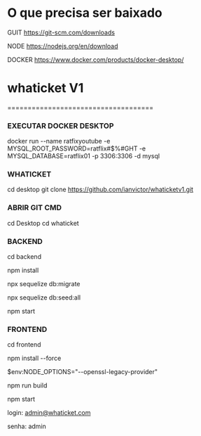 # O que precisa ser baixado

GUIT https://git-scm.com/downloads

NODE https://nodejs.org/en/download

DOCKER https://www.docker.com/products/docker-desktop/

# whaticket V1
====================================

### EXECUTAR DOCKER DESKTOP
docker run --name ratfixyoutube -e MYSQL_ROOT_PASSWORD=ratflix#$%#GHT -e MYSQL_DATABASE=ratflix01 -p 3306:3306 -d mysql

### WHATICKET
cd desktop
git clone https://github.com/ianvictor/whaticketv1.git

### ABRIR GIT CMD
cd Desktop
cd whaticket

### BACKEND
cd backend

npm install

npx sequelize db:migrate 

npx sequelize db:seed:all

npm start

### FRONTEND

cd frontend

npm install --force

$env:NODE_OPTIONS="--openssl-legacy-provider"

npm run build

npm start


login: admin@whaticket.com

senha: admin
